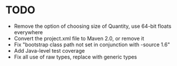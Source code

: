 TODO
====

* Remove the option of choosing size of Quantity, use 64-bit floats everywhere
* Convert the project.xml file to Maven 2.0, or remove it
* Fix "bootstrap class path not set in conjunction with -source 1.6"
* Add Java-level test coverage
* Fix all use of raw types, replace with generic types
